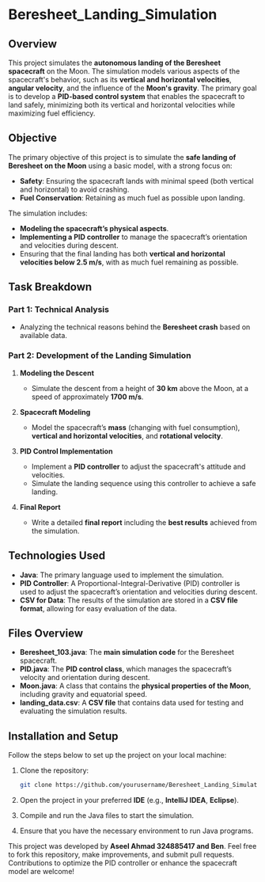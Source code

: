 # Beresheet_Landing_Simulation

## Overview

This project simulates the **autonomous landing of the Beresheet spacecraft** on the Moon. The simulation models various aspects of the spacecraft's behavior, such as its **vertical and horizontal velocities**, **angular velocity**, and the influence of the **Moon's gravity**. The primary goal is to develop a **PID-based control system** that enables the spacecraft to land safely, minimizing both its vertical and horizontal velocities while maximizing fuel efficiency.

## Objective

The primary objective of this project is to simulate the **safe landing of Beresheet on the Moon** using a basic model, with a strong focus on:
- **Safety**: Ensuring the spacecraft lands with minimal speed (both vertical and horizontal) to avoid crashing.
- **Fuel Conservation**: Retaining as much fuel as possible upon landing.

The simulation includes:
- **Modeling the spacecraft’s physical aspects**.
- **Implementing a PID controller** to manage the spacecraft’s orientation and velocities during descent.
- Ensuring that the final landing has both **vertical and horizontal velocities below 2.5 m/s**, with as much fuel remaining as possible.

## Task Breakdown

### Part 1: Technical Analysis
- Analyzing the technical reasons behind the **Beresheet crash** based on available data.

### Part 2: Development of the Landing Simulation
1. **Modeling the Descent**  
   - Simulate the descent from a height of **30 km** above the Moon, at a speed of approximately **1700 m/s**.
   
2. **Spacecraft Modeling**  
   - Model the spacecraft’s **mass** (changing with fuel consumption), **vertical and horizontal velocities**, and **rotational velocity**.
   
3. **PID Control Implementation**  
   - Implement a **PID controller** to adjust the spacecraft's attitude and velocities.
   - Simulate the landing sequence using this controller to achieve a safe landing.

4. **Final Report**  
   - Write a detailed **final report** including the **best results** achieved from the simulation.

## Technologies Used

- **Java**: The primary language used to implement the simulation.
- **PID Controller**: A Proportional-Integral-Derivative (PID) controller is used to adjust the spacecraft’s orientation and velocities during descent.
- **CSV for Data**: The results of the simulation are stored in a **CSV file format**, allowing for easy evaluation of the data.

## Files Overview

- **Beresheet_103.java**: The **main simulation code** for the Beresheet spacecraft.
- **PID.java**: The **PID control class**, which manages the spacecraft’s velocity and orientation during descent.
- **Moon.java**: A class that contains the **physical properties of the Moon**, including gravity and equatorial speed.
- **landing_data.csv**: A **CSV file** that contains data used for testing and evaluating the simulation results.

## Installation and Setup

Follow the steps below to set up the project on your local machine:

1. Clone the repository:
   ```bash
   git clone https://github.com/yourusername/Beresheet_Landing_Simulation.git
   ```

2. Open the project in your preferred **IDE** (e.g., **IntelliJ IDEA**, **Eclipse**).

3. Compile and run the Java files to start the simulation.

4. Ensure that you have the necessary environment to run Java programs.
   
This project was developed by
 **Aseel Ahmad 324885417 and Ben**.
Feel free to fork this repository, make improvements, and submit pull requests. Contributions to optimize the PID controller or enhance the spacecraft model are welcome!
